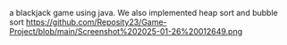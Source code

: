 a blackjack game using java.
We also implemented heap sort and bubble sort
https://github.com/Reposity23/Game-Project/blob/main/Screenshot%202025-01-26%20012649.png

